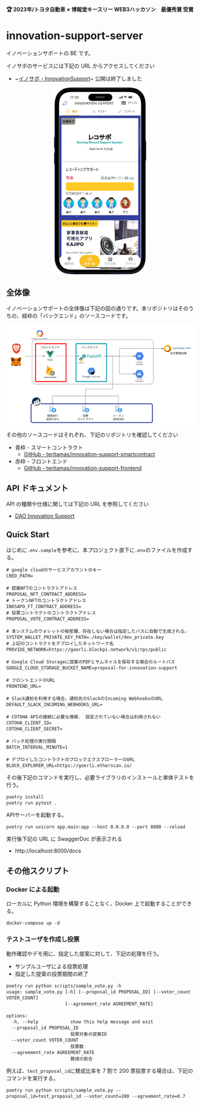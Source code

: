  **🏆 2023年/トヨタ自動車 × 博報堂キースリー WEB3ハッカソン　最優秀賞 受賞**

# innovation-support-server

イノベーションサポートの BE です。

イノサポのサービスには下記の URL からアクセスしてください

- ~[イノサポ - InnovationSupport](https://innovation-support-d391e.web.app)~ 公開は終了しました

<div align="center">
  <img src="./docs/app.png" height="500">
</div>

## 全体像

イノベーションサポートの全体像は下記の図の通りです。本リポジトリはそのうちの、緑枠の「バックエンド」のソースコードです。

![アーキテクチャ](./docs/arch.png)

その他のソースコードはそれぞれ、下記のリポジトリを確認してください

- 青枠 - スマートコントラクト
  - [GitHub - teritamas/innovation-support-smartcontract](https://github.com/teritamas/innovation-support-smartcontract)
- 赤枠 - フロントエンド
  - [GitHub - teritamas/innovation-support-frontend](https://github.com/teritamas/innovation-support-frontend)

## API ドキュメント

API の種類や仕様に関しては下記の URL を参照してください

- [DAO Innovation Support](https://innovation-support-server-fae3im6i6q-an.a.run.app/docs)

## Quick Start

はじめに`.env.sample`を参考に、本プロジェクト直下に`.env`のファイルを作成する。

```sh:.env.sample
# google cloudのサービスアカウントのキー
CRED_PATH=

# 提案NFTのコントラクトアドレス
PROPOSAL_NFT_CONTRACT_ADDRESS=
# トークンNFTのコントラクトアドレス
INOSAPO_FT_CONTRACT_ADDRESS=
# 投票コントラクトのコントラクトアドレス
PROPOSAL_VOTE_CONTRACT_ADDRESS=

# 本システムのウォレットの秘密鍵、存在しない場合は指定したパスに自動で生成される。
SYSTEM_WALLET_PRIVATE_KEY_PATH=./key/wallet/dev_private.key
# 上記のコントラクトをデプロイしたネットワーク名
PROVIDE_NETWORK=https://goerli.blockpi.network/v1/rpc/public

# Google Cloud Storageに提案のPDFとサムネイルを保存する場合のルートパス
GOOGLE_CLOUD_STORAGE_BUCKET_NAME=proposal-for-innovation-support

# フロントエンドのURL
FRONTEND_URL=

# Slack通知を利用する場合、通知先のSlackのIncoming WebhooksのURL
DEFAULT_SLACK_INCOMING_WEBHOOKS_URL=

# COTOHA APIの接続に必要な情報.　設定されていない場合は利用されない
COTOHA_CLIENT_ID=
COTOHA_CLIENT_SECRET=

# バッチ処理の実行間隔
BATCH_INTERVAL_MINUTE=1

# デプロイしたコントラクトのブロックエクスプローラーのURL
BLOCK_EXPLORER_URL=https://goerli.etherscan.io/
```

その後下記のコマンドを実行し、必要ライブラリのインストールと単体テストを行う。

```sh:
poetry install
poetry run pytest .
```

APIサーバーを起動する。

```sh:
poetry run uvicorn app.main:app --host 0.0.0.0 --port 8000 --reload
```

実行後下記の URL に SwaggerDoc が表示される

- http://localhost:8000/docs


## その他スクリプト

### Docker による起動

ローカルに Python 環境を構築することなく、Docker 上で起動することができる。

```sh:
docker-compose up -d
```

### テストユーザを作成し投票

動作確認やデモ用に、指定した提案に対して、下記の処理を行う。
- サンプルユーザによる投票処理
- 指定した提案の投票期間の終了

```sh:
poetry run python scripts/sample_vote.py -h
usage: sample_vote.py [-h] [--proposal_id PROPOSAL_ID] [--voter_count VOTER_COUNT]
                      [--agreement_rate AGREEMENT_RATE]

options:
  -h, --help            show this help message and exit
  --proposal_id PROPOSAL_ID
                        投票対象の提案ID
  --voter_count VOTER_COUNT
                        投票数
  --agreement_rate AGREEMENT_RATE
                        賛成の割合
```

例えば、`test_proposal_id`に賛成比率を 7 割で 200 票投票する場合は、下記のコマンドを実行する。

```sh:
poetry run python scripts/sample_vote.py --proposal_id=test_proposal_id --voter_count=200 --agreement_rate=0.7
```
